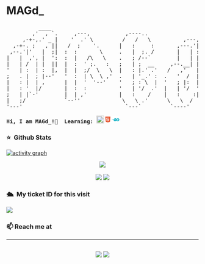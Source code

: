 # MAGd_
<pre>
          ____                                                             
        ,'  , `.     ,---,           ,----..                               
     ,-+-,.' _ |    '  .' \         /   /   \          ,---,               
  ,-+-. ;   , ||   /  ;    '.      |   :     :       ,---.'|               
 ,--.'|'   |  ;|  :  :       \     .   |  ;. /       |   | :               
|   |  ,', |  ':  :  |   /\   \    .   ; /--`        |   | |               
|   | /  | |  ||  |  :  ' ;.   :   ;   | ;  __     ,--.__| |               
'   | :  | :  |,  |  |  ;/  \   \  |   : |.' .'   /   ,'   |               
;   . |  ; |--'   '  :  | \  \ ,'  .   | '_.' :  .   '  /  |               
|   : |  | ,      |  |  '  '--'    '   ; : \  |  '   ; |:  |           ___  
|   : '  |/       |  :  :          '   | '/  .'  |   | '/  '        .'  .`| 
;   | |`-'        |  | ,'          |   :    /    |   :    :|     .'  .'   : 
|   ;/            `--''             \   \ .'      \   \  /    ,---, '   .'  
'---'                                `---`         `----'     ;   |  .'     
                                                              `---'         
<strong>Hi, I am MAGd_!👋 </strong> <strong>Learning: </strong><a title="Visual Basic"><img  src="https://upload.wikimedia.org/wikipedia/commons/thumb/4/40/VB.NET_Logo.svg/512px-VB.NET_Logo.svg.png" width="20" height="20"></a><a title="Html"><img src="https://github.com/PKief/vscode-material-icon-theme/blob/main/icons/html.svg" width="20" height="20"></a><a title="Golang"><img src="https://github.com/PKief/vscode-material-icon-theme/blob/main/icons/go.svg" width="20" height="20"></a>
</pre> 


### ⭐️ &nbsp;Github Stats

[![activity graph](https://activity-graph.herokuapp.com/graph?username=mag10d&custom_title=MAGd_%20activity%20graph&theme=high-contrast&hide_border=true)](https://github.com/mag10d/github-readme-activity-graph)

<p align="center">
  <img height="137px" src="https://github-readme-stats.vercel.app/api?username=mag10d&hide_title=true&hide_border=true&show_icons=true&include_all_commits=true&count_private=true&line_height=21&theme=dark" />
</p>
<p align="center">
  <img height="137px" src="https://github-readme-stats.vercel.app/api/top-langs/?username=mag10d&hide_border=true&langs_count=8&theme=dark" />
  <img height="137px" src="https://github-readme-stats.vercel.app/api/wakatime?username=MAGd_&hide_border=true&theme=dark">
</p>


### 🛳 &nbsp;My ticket ID for this visit
<img src="https://profile-counter.glitch.me/MAG10d/count.svg" />


### 📫 Reach me at

<hr>

<p align="center">
<br>
<a target="_blank" href="mailto:thomasgeorgethomas@gmail.com"><img src="https://img.shields.io/badge/-Gmail-D14836?style=for-the-badge&logo=Gmail&logoColor=white"></img></a>
<a target="_blank" href="https://discord.com/users/528891881577381899"><img src="https://img.shields.io/badge/Discord-5662F6?style=for-the-badge&logo=discord&logoColor=white"></img></a>

<br>
</p>
